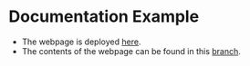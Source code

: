 # Documentation Example

- The webpage is deployed [here](https://samkim10.github.io/DocumentationExample/).
- The contents of the webpage can be found in this [branch](https://github.com/samkim10/DocumentationExample/tree/gh-pages).


